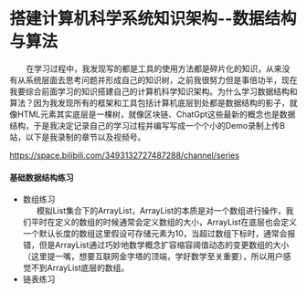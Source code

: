 # 搭建计算机科学系统知识架构--数据结构与算法
     在学习过程中，我发现写的都是工具的使用方法都是碎片化的知识，从来没有从系统层面去思考问题并形成自己的知识树，之前我很努力但是事倍功半，现在我要综合前面学习的知识搭建自己的计算机科学知识架构。为什么学习数据结构和算法？因为我发现所有的框架和工具包括计算机底层到处都是数据结构的影子，就像HTML元素其实底层是一棵树，就像区块链、ChatGpt这些最新的概念也是数据结构，于是我决定记录自己的学习过程并编写写成一个个小的Demo录制上传B站，以下是我录制的章节以及视频号。<br>
     
https://space.bilibili.com/3493132727487288/channel/series
<div>
  <h4>基础数据结构练习</h4>
  <div>
    <ul>
      <li>
        数组练习
           <div>
     &nbsp;&nbsp;&nbsp;&nbsp;&nbsp;&nbsp;模拟List集合下的ArrayList，ArrayList的本质是对一个数组进行操作，我们平时在定义的数组的时候通常会定义数组的大小，ArrayList在底层也会定义一个默认长度的数组这里假设可存储元素为10，当超过数组下标时，通常会报错，但是ArrayList通过巧妙地数学概念扩容缩容阈值动态的变更数组的大小（这里提一嘴，想要互联网金字塔的顶端，学好数学至关重要），所以用户感觉不到ArrayList底层的数组。
           </div>
      </li>
      <li>
        链表练习
      </li>
    </ul>
  </div>
</div>

